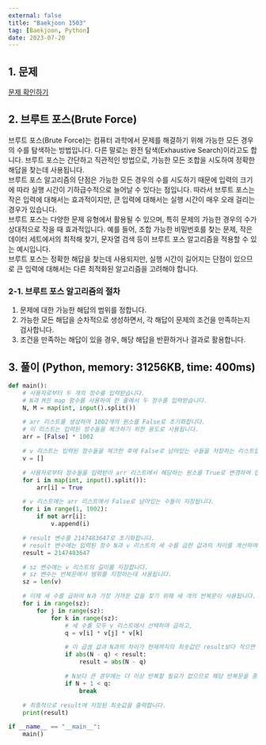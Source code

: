 ```yaml
---
external: false
title: "Baekjoon 1503"
tag: [Baekjoon, Python]
date: 2023-07-20
---
```


## 1. 문제

[문제 확인하기](https://www.acmicpc.net/problem/1503)

## 2. 브루트 포스(Brute Force)

브루트 포스(Brute Force)는 컴퓨터 과학에서 문제를 해결하기 위해 가능한 모든 경우의 수를 탐색하는 방법입니다. 다른 말로는 완전 탐색(Exhaustive Search)이라고도 합니다. 브루트 포스는 간단하고 직관적인 방법으로, 가능한 모든 조합을 시도하여 정확한 해답을 찾는데 사용됩니다.  
브루트 포스 알고리즘의 단점은 가능한 모든 경우의 수를 시도하기 때문에 입력의 크기에 따라 실행 시간이 기하급수적으로 늘어날 수 있다는 점입니다. 따라서 브루트 포스는 작은 입력에 대해서는 효과적이지만, 큰 입력에 대해서는 실행 시간이 매우 오래 걸리는 경우가 있습니다.  
브루트 포스는 다양한 문제 유형에서 활용될 수 있으며, 특히 문제의 가능한 경우의 수가 상대적으로 작을 때 효과적입니다. 예를 들어, 조합 가능한 비밀번호를 찾는 문제, 작은 데이터 세트에서의 최적해 찾기, 문자열 검색 등이 브루트 포스 알고리즘을 적용할 수 있는 예시입니다.  
브루트 포스는 정확한 해답을 찾는데 사용되지만, 실행 시간이 길어지는 단점이 있으므로 큰 입력에 대해서는 다른 최적화된 알고리즘을 고려해야 합니다.

### 2-1. 브루트 포스 알고리즘의 절차

1. 문제에 대한 가능한 해답의 범위를 정합니다.
2. 가능한 모든 해답을 순차적으로 생성하면서, 각 해답이 문제의 조건을 만족하는지 검사합니다.
3. 조건을 만족하는 해답이 있을 경우, 해당 해답을 반환하거나 결과로 활용합니다.

## 3. 풀이 (Python, memory: 31256KB, time: 400ms)

```python
def main():
    # 사용자로부터 두 개의 정수를 입력받습니다.
    # N과 M은 map 함수를 사용하여 한 줄에서 두 정수를 입력받습니다.
    N, M = map(int, input().split())

    # arr 리스트를 생성하여 1002개의 원소를 False로 초기화합니다.
    # 이 리스트는 입력된 정수들을 체크하기 위한 용도로 사용됩니다.
    arr = [False] * 1002

    # v 리스트는 입력된 정수들을 체크한 후에 False로 남아있는 수들을 저장하는 리스트입니다.
    v = []

    # 사용자로부터 정수들을 입력받아 arr 리스트에서 해당하는 원소를 True로 변경하여 입력된 정수들이 arr 리스트에서 체크되었음을 표시합니다.
    for i in map(int, input().split()):
        arr[i] = True

    # v 리스트에는 arr 리스트에서 False로 남아있는 수들이 저장됩니다.
    for i in range(1, 1002):
        if not arr[i]:
            v.append(i)

    # result 변수를 2147483647로 초기화합니다.
    # result 변수에는 입력된 정수 N과 v 리스트의 세 수를 곱한 값과의 차이를 계산하여 최솟값을 저장합니다.
    result = 2147483647

    # sz 변수에는 v 리스트의 길이를 저장합니다.
    # sz 변수는 반복문에서 범위를 지정하는데 사용됩니다.
    sz = len(v)

    # 이제 세 수를 곱하여 N과 가장 가까운 값을 찾기 위해 세 개의 반복문이 사용됩니다.
    for i in range(sz):
        for j in range(sz):
            for k in range(sz):
                # 세 수를 모두 v 리스트에서 선택하여 곱하고,
                q = v[i] * v[j] * v[k]

                # 이 곱셈 값과 N과의 차이가 현재까지의 최솟값인 result보다 작으면 최솟값을 갱신합니다.
                if abs(N - q) < result:
                    result = abs(N - q)

                # N보다 큰 경우에는 더 이상 반복할 필요가 없으므로 해당 반복문을 종료합니다.
                if N + 1 < q:
                    break

    # 최종적으로 result에 저장된 최솟값을 출력합니다.
    print(result)

if __name__ == "__main__":
    main()
```
